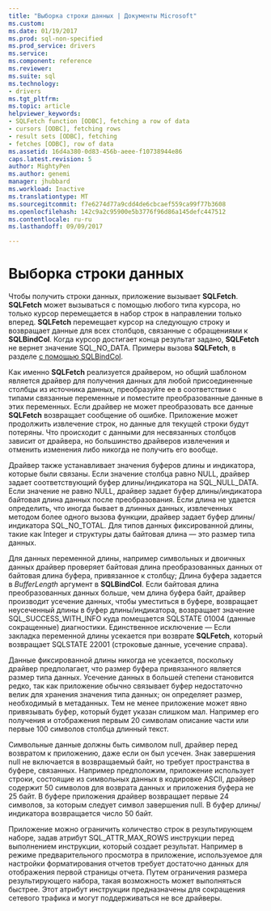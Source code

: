 ```yaml
---
title: "Выборка строки данных | Документы Microsoft"
ms.custom: 
ms.date: 01/19/2017
ms.prod: sql-non-specified
ms.prod_service: drivers
ms.service: 
ms.component: reference
ms.reviewer: 
ms.suite: sql
ms.technology:
- drivers
ms.tgt_pltfrm: 
ms.topic: article
helpviewer_keywords:
- SQLFetch function [ODBC], fetching a row of data
- cursors [ODBC], fetching rows
- result sets [ODBC], fetching
- fetches [ODBC], row of data
ms.assetid: 16d4a380-0d83-456b-aeee-f10738944e86
caps.latest.revision: 5
author: MightyPen
ms.author: genemi
manager: jhubbard
ms.workload: Inactive
ms.translationtype: MT
ms.sourcegitcommit: f7e6274d77a9cdd4de6cbcaef559ca99f77b3608
ms.openlocfilehash: 142c9a2c95900e5b3776f96d86a145defc447512
ms.contentlocale: ru-ru
ms.lasthandoff: 09/09/2017

---
```

# <a name="fetching-a-row-of-data"></a>Выборка строки данных
Чтобы получить строки данных, приложение вызывает **SQLFetch**. **SQLFetch** может вызываться с помощью любого типа курсора, но только курсор перемещается в набор строк в направлении только вперед. **SQLFetch** перемещает курсор на следующую строку и возвращает данные для всех столбцов, связанные с обращениями к **SQLBindCol**. Когда курсор достигает конца результат задано, **SQLFetch** не вернет значение SQL_NO_DATA. Примеры вызова **SQLFetch**, в разделе [с помощью SQLBindCol](../../../odbc/reference/develop-app/using-sqlbindcol.md).  
  
 Как именно **SQLFetch** реализуется драйвером, но общий шаблоном является драйвер для получения данных для любой присоединенные столбцы из источника данных, преобразуйте ее в соответствии с типами связанные переменные и поместите преобразованные данные в этих переменных. Если драйвер не может преобразовать все данные **SQLFetch** возвращает сообщение об ошибке. Приложение может продолжить извлечение строк, но данные для текущей строки будут потеряны. Что происходит с данными для несвязанных столбцов зависит от драйвера, но большинство драйверов извлечения и отменить изменения либо никогда не получить его вообще.  
  
 Драйвер также устанавливает значения буферов длины и индикатора, которые были связаны. Если значение столбца равно NULL, драйвер задает соответствующий буфер длины/индикатора на SQL_NULL_DATA. Если значение не равно NULL, драйвер задает буфер длины/индикатора байтовая длина данных после преобразования. Если длина не удается определить, что иногда бывает в длинных данных, извлеченных методом более одного вызова функции, драйвер задает буфер длины/индикатора SQL_NO_TOTAL. Для типов данных фиксированной длины, такие как Integer и структуры даты байтовая длина — это размер типа данных.  
  
 Для данных переменной длины, например символьных и двоичных данных драйвер проверяет байтовая длина преобразованных данных от байтовая длина буфера, привязанное к столбцу; Длина буфера задается в *BufferLength* аргумент в **SQLBindCol**. Если байтовая длина преобразованных данных больше, чем длина буфера байт, драйвер производит усечение данных, чтобы уместиться в буфере, возвращает неусеченный длины в буфер длины/индикатора, возвращает значение SQL_SUCCESS_WITH_INFO куда помещается SQLSTATE 01004 (данные сокращенные) диагностики. Единственное исключение — Если закладка переменной длины усекается при возврате **SQLFetch**, который возвращает SQLSTATE 22001 (строковые данные, усечение справа).  
  
 Данные фиксированной длины никогда не усекается, поскольку драйвер предполагает, что размер буфера привязанного является размер типа данных. Усечение данных в большей степени становится редко, так как приложение обычно связывает буфер недостаточно велик для хранения значения типа данных; он определяет размер, необходимый в метаданных. Тем не менее приложение может явно привязывать буфер, который будет указан слишком мал. Например его получения и отображения первым 20 символам описание части или первые 100 символов столбца длинный текст.  
  
 Символьные данные должны быть символом null, драйвер перед возвратом к приложению, даже если он был усечен. Знак завершения null не включается в возвращаемый байт, но требует пространства в буфере, связанных. Например предположим, приложение использует строки, состоящие из символьных данных в кодировке ASCII, драйвер содержит 50 символов для возврата данных и приложения буфера не 25 байт. В буфере приложения драйвер возвращает первые 24 символов, за которым следует символ завершения null. В буфер длины/индикатора возвращается число 50 байт.  
  
 Приложение можно ограничить количество строк в результирующем наборе, задав атрибут SQL_ATTR_MAX_ROWS инструкции перед выполнением инструкции, который создает результат. Например в режиме предварительного просмотра в приложение, используемое для настройки форматирования отчетов требует достаточно данных для отображения первой страницы отчета. Путем ограничения размера результирующего набора, такая возможность может выполняться быстрее. Этот атрибут инструкции предназначены для сокращения сетевого трафика и могут поддерживаться не все драйверы.

